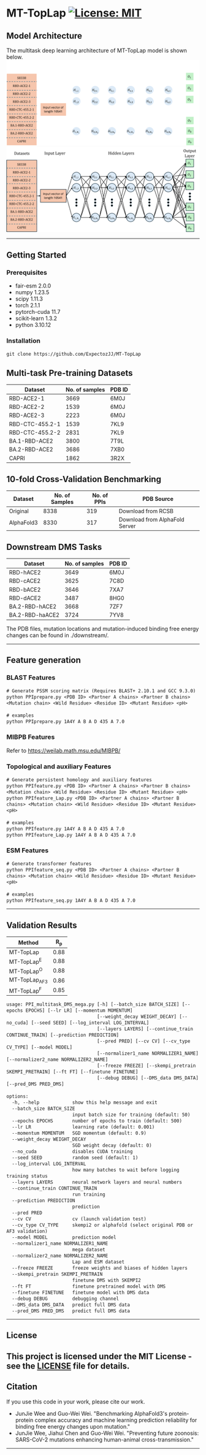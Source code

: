 # MT-TopLap <!-- [![preprint](https://img.shields.io/static/v1?label=arXiv&message=2310.12508&color=B31B1B)](https://www.google.com/) --> [![License: MIT](https://img.shields.io/badge/License-MIT-yellow.svg)](https://opensource.org/licenses/MIT) 

## Model Architecture

The multitask deep learning architecture of MT-TopLap model is shown below.
![Model Architecture](./MT-TopLap_dark.png#gh-dark-mode-only)
![Model Architecture](./MT-TopLap.png#gh-light-mode-only)

---

## Getting Started

### Prerequisites

- fair-esm                  2.0.0
- numpy                     1.23.5
- scipy                     1.11.3
- torch                     2.1.1
- pytorch-cuda              11.7
- scikit-learn              1.3.2
- python                    3.10.12

### Installation

```
git clone https://github.com/ExpectozJJ/MT-TopLap
```

## Multi-task Pre-training Datasets

| Dataset                                                            | No. of samples | PDB ID                                                                       |
|--------------------------------------------------------------------|-------------------------------------|------------------------------------------------------------------------------|
| RBD-ACE2-1                                     | 3669                                | 6M0J                                                  |
| RBD-ACE2-2                                    | 1539                                | 6M0J                                                  |
| RBD-ACE2-3                            | 2223                                | 6M0J                                                  |
| RBD-CTC-455.2-1                             | 1539                                | 7KL9                                                    |
| RBD-CTC-455.2-2                            | 2831                                | 7KL9                                                    |
| BA.1-RBD-ACE2                            | 3800                                | 7T9L                                                   |
| BA.2-RBD-ACE2                                 | 3686                                | 7XB0                                                  |
| CAPRI  | 1862                                | 3R2X |
## 10-fold Cross-Validation Benchmarking 
| Dataset    | No. of Samples | No. of PPIs | PDB Source                      |
|------------|----------------|-------------|---------------------------------|
| Original   | 8338           | 319         | Download from RCSB              |
| AlphaFold3 | 8330           | 317         | Download from AlphaFold Server  |

## Downstream DMS Tasks
| Dataset         | No. of samples | PDB ID |
|-----------------|----------------|--------|
| RBD-hACE2       | 3649           | 6M0J   |
| RBD-cACE2       | 3625           | 7C8D   |
| RBD-bACE2       | 3646           | 7XA7   |
| RBD-dACE2       | 3487           | 8HG0   |
| BA.2-RBD-hACE2  | 3668           | 7ZF7   |
| BA.2-RBD-haACE2 | 3724           | 7YV8   |

The PDB files, mutation locations and mutation-induced binding free energy changes can be found in ./downstream/.

---
## Feature generation
### BLAST Features
```shell
# Generate PSSM scoring matrix (Requires BLAST+ 2.10.1 and GCC 9.3.0)
python PPIprepare.py <PDB ID> <Partner A chains> <Partner B chains> <Mutation chain> <Wild Residue> <Residue ID> <Mutant Residue> <pH>

# examples
python PPIprepare.py 1A4Y A B A D 435 A 7.0 
```

### MIBPB Features 
Refer to https://weilab.math.msu.edu/MIBPB/ 

### Topological and auxiliary Features 
```shell
# Generate persistent homology and auxiliary features
python PPIfeature.py <PDB ID> <Partner A chains> <Partner B chains> <Mutation chain> <Wild Residue> <Residue ID> <Mutant Residue> <pH>
python PPIfeature_Lap.py <PDB ID> <Partner A chains> <Partner B chains> <Mutation chain> <Wild Residue> <Residue ID> <Mutant Residue> <pH>

# examples
python PPIfeature.py 1A4Y A B A D 435 A 7.0
python PPIfeature_Lap.py 1A4Y A B A D 435 A 7.0 
```

### ESM Features 
```shell
# Generate transformer features
python PPIfeature_seq.py <PDB ID> <Partner A chains> <Partner B chains> <Mutation chain> <Wild Residue> <Residue ID> <Mutant Residue> <pH>

# examples
python PPIfeature_seq.py 1A4Y A B A D 435 A 7.0
```

---
## Validation Results

| Method                | R<sub>p</sub>  |
|-----------------------|------|
| MT-TopLap             | 0.88 |
| MT-TopLap<sup>E</sup>         | 0.88 |
| MT-TopLap<sup>O</sup>         | 0.88 |
| MT-TopLap<sub>AF3</sub> | 0.86 |
| MT-TopLap<sup>F</sup>         | 0.85 |

```shell
usage: PPI_multitask_DMS_mega.py [-h] [--batch_size BATCH_SIZE] [--epochs EPOCHS] [--lr LR] [--momentum MOMENTUM]
                                 [--weight_decay WEIGHT_DECAY] [--no_cuda] [--seed SEED] [--log_interval LOG_INTERVAL]
                                 [--layers LAYERS] [--continue_train CONTINUE_TRAIN] [--prediction PREDICTION]
                                 [--pred PRED] [--cv CV] [--cv_type CV_TYPE] [--model MODEL]
                                 [--normalizer1_name NORMALIZER1_NAME] [--normalizer2_name NORMALIZER2_NAME]
                                 [--freeze FREEZE] [--skempi_pretrain SKEMPI_PRETRAIN] [--ft FT] [--finetune FINETUNE]
                                 [--debug DEBUG] [--DMS_data DMS_DATA] [--pred_DMS PRED_DMS]

options:
  -h, --help            show this help message and exit
  --batch_size BATCH_SIZE
                        input batch size for training (default: 50)
  --epochs EPOCHS       number of epochs to train (default: 500)
  --lr LR               learning rate (default: 0.001)
  --momentum MOMENTUM   SGD momentum (default: 0.9)
  --weight_decay WEIGHT_DECAY
                        SGD weight decay (default: 0)
  --no_cuda             disables CUDA training
  --seed SEED           random seed (default: 1)
  --log_interval LOG_INTERVAL
                        how many batches to wait before logging training status
  --layers LAYERS       neural network layers and neural numbers
  --continue_train CONTINUE_TRAIN
                        run training
  --prediction PREDICTION
                        prediction
  --pred PRED
  --cv CV               cv (launch validation test)
  --cv_type CV_TYPE     skempi2 or alphafold (select original PDB or AF3 validation)
  --model MODEL         prediction model
  --normalizer1_name NORMALIZER1_NAME
                        mega dataset
  --normalizer2_name NORMALIZER2_NAME
                        Lap and ESM dataset
  --freeze FREEZE       freeze weights and biases of hidden layers
  --skempi_pretrain SKEMPI_PRETRAIN
                        finetune DMS with SKEMPI2
  --ft FT               finetune pretrained model with DMS
  --finetune FINETUNE   finetune model with DMS data
  --debug DEBUG         debugging channel
  --DMS_data DMS_DATA   predict full DMS data
  --pred_DMS PRED_DMS   predict full DMS data
```

---
## License
This project is licensed under the MIT License - see the [LICENSE](LICENSE) file for details.
---

## Citation
If you use this code in your work, please cite our work. 
- JunJie Wee and Guo-Wei Wei. "Benchmarking AlphaFold3's protein-protein complex accuracy and machine learning prediction reliability for binding free energy changes upon mutation."
- JunJie Wee, Jiahui Chen and Guo-Wei Wei. "Preventing future zoonosis: SARS-CoV-2 mutations enhancing human-animal cross-transmission."
---
